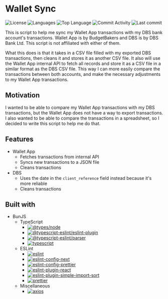 # Wallet Sync

![License](https://img.shields.io/github/license/zS1L3NT/ts-wallet-dbs-sync?style=for-the-badge) ![Languages](https://img.shields.io/github/languages/count/zS1L3NT/ts-wallet-dbs-sync?style=for-the-badge) ![Top Language](https://img.shields.io/github/languages/top/zS1L3NT/ts-wallet-dbs-sync?style=for-the-badge) ![Commit Activity](https://img.shields.io/github/commit-activity/y/zS1L3NT/ts-wallet-dbs-sync?style=for-the-badge) ![Last commit](https://img.shields.io/github/last-commit/zS1L3NT/ts-wallet-dbs-sync?style=for-the-badge)

This is script to help me sync my Wallet App transactions with my DBS bank account's transactions. Wallet App is by BudgetBakers and DBS is by DBS Bank Ltd. This script is not affiliated with either of them.

What this does is that it takes in a CSV file filled with my exported DBS transactions, then cleans it and stores it as another CSV file. It also will use the Wallet App internal API to fetch all records and store it as a CSV file in a similar format as the DBS CSV file. This way I can more easily compare the transactions between both accounts, and make the necessary adjustments to my Wallet App transactions.

## Motivation

I wanted to be able to compare my Wallet App transactions with my DBS transactions, but the Wallet App does not have a way to export transactions. I also wanted to be able to compare the transactions in a spreadsheet, so I decided to write this script to help me do that.

## Features

-   Wallet App
    -   Fetches transactions from internal API
    -   Syncs new transactions to a JSON file
    -   Cleans transactions
-   DBS
    -   Uses the date in the `client_reference` field instead because it's more reliable
    -   Cleans transactions

## Built with

-   BunJS
    -   TypeScript
        -   [![@types/node](https://img.shields.io/badge/%40types%2Fnode-latest-red?style=flat-square)](https://npmjs.com/package/@types/node/v/latest)
        -   [![@typescript-eslint/eslint-plugin](https://img.shields.io/badge/%40typescript--eslint%2Feslint--plugin-latest-red?style=flat-square)](https://npmjs.com/package/@typescript-eslint/eslint-plugin/v/latest)
        -   [![@typescript-eslint/parser](https://img.shields.io/badge/%40typescript--eslint%2Fparser-latest-red?style=flat-square)](https://npmjs.com/package/@typescript-eslint/parser/v/latest)
        -   [![typescript](https://img.shields.io/badge/typescript-latest-red?style=flat-square)](https://npmjs.com/package/typescript/v/latest)
    -   ESLint
        -   [![eslint](https://img.shields.io/badge/eslint-latest-red?style=flat-square)](https://npmjs.com/package/eslint/v/latest)
        -   [![eslint-config-next](https://img.shields.io/badge/eslint--config--next-latest-red?style=flat-square)](https://npmjs.com/package/eslint-config-next/v/latest)
        -   [![eslint-config-prettier](https://img.shields.io/badge/eslint--config--prettier-latest-red?style=flat-square)](https://npmjs.com/package/eslint-config-prettier/v/latest)
        -   [![eslint-plugin-react](https://img.shields.io/badge/eslint--plugin--react-latest-red?style=flat-square)](https://npmjs.com/package/eslint-plugin-react/v/latest)
        -   [![eslint-plugin-simple-import-sort](https://img.shields.io/badge/eslint--plugin--simple--import--sort-latest-red?style=flat-square)](https://npmjs.com/package/eslint-plugin-simple-import-sort/v/latest)
        -   [![prettier](https://img.shields.io/badge/prettier-latest-red?style=flat-square)](https://npmjs.com/package/prettier/v/latest)
    -   Miscellaneous
        -   [![axios](https://img.shields.io/badge/axios-%5E1.5.0-red?style=flat-square)](https://npmjs.com/package/axios/v/1.5.0)
